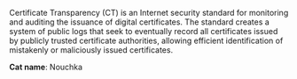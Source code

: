Certificate Transparency (CT) is an Internet security standard for monitoring and auditing the issuance of digital certificates. The standard creates a system of public logs that seek to eventually record all certificates issued by publicly trusted certificate authorities, allowing efficient identification of mistakenly or maliciously issued certificates.

**Cat name**: Nouchka